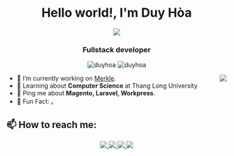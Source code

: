 <h1 align="center">Hello world!, I'm Duy Hòa</h1>
<p align="center"><img src="https://img.icons8.com/color/48/000000/vietnam-circular.png"/></p>
<h3 align="center">Fullstack developer</h3>
<p align="center"> <img src="https://komarev.com/ghpvc/?username=duyhoa" alt="duyhoa" /> <img src="https://badges.pufler.dev/repos/DuyHoa" alt="duyhoa" /> </p>
<img align="right" src="https://media1.giphy.com/media/13HgwGsXF0aiGY/giphy.gif" />
<ul>
<li>🔭 I’m currently working on <a href="https://www.merkleinc.com/">Merkle</a>.</li>
<li>🧐 Learning about <strong>Computer Science</strong> at Thang Long University</li>
<li>💬 Ping me about <strong>Magento, Laravel, Workpress</strong>.</li>
<li>🎉 Fun Fact: 。</li>
</ul>


## 📫 How to reach me:

<p align="center">
  <a href="https://www.linkedin.com/in/hoa-nguyen-5663a8219/" target="_blank">
    <img src="https://img.icons8.com/fluent/48/000000/linkedin.png"/>
  </a>
  <a href="https://www.facebook.com/hoa.nguyenduy.359/" alt="Facebook">
    <img src="https://img.icons8.com/fluent/48/000000/facebook-new.png" target="_blank" />
  </a> 
  <a href="https://github.com/DuyHoa" alt="Github">
    <img src="https://img.icons8.com/fluent/48/000000/github.png"/>
  </a> 
  <a href="mailto:ndh.duyhoa.97@gmail.com" alt="Email">
    <img src="https://img.icons8.com/fluent/48/000000/mailing.png"/>
  </a>
</p>

